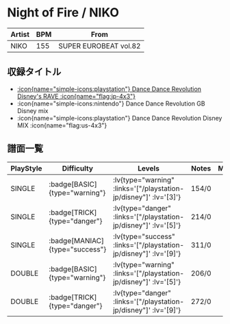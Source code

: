 # Night of Fire / NIKO

|Artist|BPM|From|
|------|---|----|
|NIKO|155|SUPER EUROBEAT vol.82|

## 収録タイトル

- [:icon{name="simple-icons:playstation"} Dance Dance Revolution Disney's RAVE :icon{name="flag:jp-4x3"}](/playstation-jp/disney)
- :icon{name="simple-icons:nintendo"} Dance Dance Revolution GB Disney mix
- :icon{name="simple-icons:playstation"} Dance Dance Revolution Disney MIX :icon{name="flag:us-4x3"}

## 譜面一覧

|PlayStyle|Difficulty|Levels|Notes|Movie|
|---------|----------|------|-----|-----|
|SINGLE| :badge[BASIC]{type="warning"} | :lv{type="warning" :links='["/playstation-jp/disney"]' :lv='[3]'} |154/0||
|SINGLE| :badge[TRICK]{type="danger"} | :lv{type="danger" :links='["/playstation-jp/disney"]' :lv='[5]'} |214/0||
|SINGLE| :badge[MANIAC]{type="success"} | :lv{type="success" :links='["/playstation-jp/disney"]' :lv='[9]'} |311/0||
|DOUBLE| :badge[BASIC]{type="warning"} | :lv{type="warning" :links='["/playstation-jp/disney"]' :lv='[5]'} |206/0||
|DOUBLE| :badge[TRICK]{type="danger"} | :lv{type="danger" :links='["/playstation-jp/disney"]' :lv='[9]'} |272/0||

